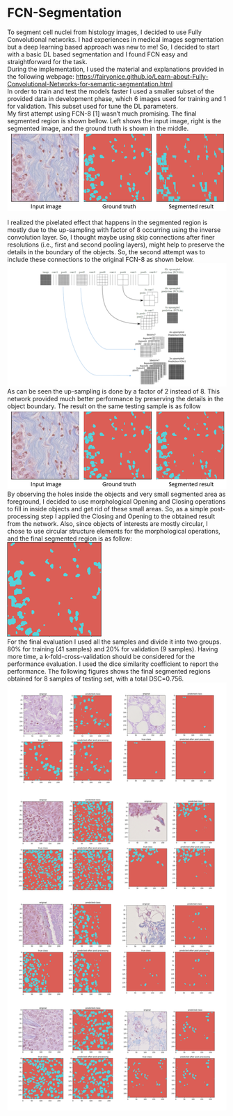# FCN-Segmentation
To segment cell nuclei from histology images, I decided to use Fully Convolutional networks. I had experiences in medical images segmentation but a deep learning based approach was new to me! So, I decided to start with a basic DL based segmentation and I found FCN easy and straightforward for the task. <br/>
During the implementation, I used the material and explanations provided in the following webpage:
https://fairyonice.github.io/Learn-about-Fully-Convolutional-Networks-for-semantic-segmentation.html <br/>
In order to train and test the models faster I used a smaller subset of the provided data in development phase, which 6 images used for training and 1 for validation. This subset used for tune the DL parameters. <br/>
My first attempt using FCN-8 [1] wasn’t much promising. The final segmented region is shown bellow. Left shows the input image, right is the segmented image, and the ground truth is shown in the middle.
![](images/first_attempt.png) 

I realized the pixelated effect that happens in the segmented region is mostly due to the up-sampling with factor of 8 occurring using the inverse convolution layer. So, I thought maybe using skip connections after finer resolutions (i.e., first and second pooling layers), might help to preserve the details in the boundary of the objects. So, the second attempt was to include these connections to the original FCN-8 as shown below.
![](images/Interview_figure.png)
As can be seen the up-sampling is done by a factor of 2 instead of 8. This network provided much better performance by preserving the details in the object boundary. The result on the same testing sample is as follow
![](images/second_attempt.png)
By observing the holes inside the objects and very small segmented area as foreground, I decided to use morphological Opening and Closing operations to fill in inside objects and get rid of these small areas. So, as a simple post-processing step I applied the Closing and Opening to the obtained result from the network. Also, since objects of interests are mostly circular, I chose to use circular structure elements for the morphological operations, and the final segmented region is as follow:<br/>
![](images/post.png)<br/>
For the final evaluation I used all the samples and divide it into two groups. 80% for training (41 samples) and 20% for validation (9 samples). Having more time, a k-fold-cross-validation should be considered for the performance evaluation. I used the dice similarity coefficient to report the performance. The following figures shows the final segmented regions obtained for 8 samples of testing set, with a total DSC=0.756.
![](images/all.png)
